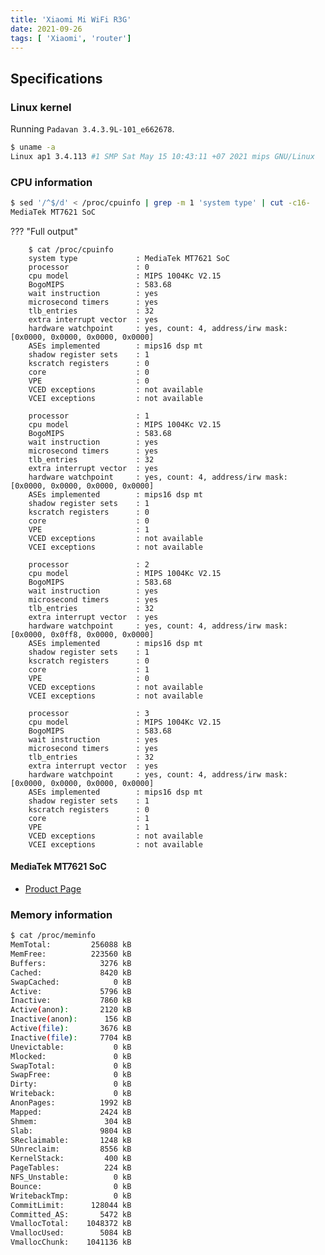 ```yaml
---
title: 'Xiaomi Mi WiFi R3G'
date: 2021-09-26
tags: [ 'Xiaomi', 'router']
---
```


## Specifications

### Linux kernel

Running `Padavan 3.4.3.9L-101_e662678`.

```bash
$ uname -a
Linux ap1 3.4.113 #1 SMP Sat May 15 10:43:11 +07 2021 mips GNU/Linux
```

### CPU information

```bash
$ sed '/^$/d' < /proc/cpuinfo | grep -m 1 'system type' | cut -c16-
MediaTek MT7621 SoC
```

??? "Full output"

        $ cat /proc/cpuinfo
        system type             : MediaTek MT7621 SoC
        processor               : 0
        cpu model               : MIPS 1004Kc V2.15
        BogoMIPS                : 583.68
        wait instruction        : yes
        microsecond timers      : yes
        tlb_entries             : 32
        extra interrupt vector  : yes
        hardware watchpoint     : yes, count: 4, address/irw mask: [0x0000, 0x0000, 0x0000, 0x0000]
        ASEs implemented        : mips16 dsp mt
        shadow register sets    : 1
        kscratch registers      : 0
        core                    : 0
        VPE                     : 0
        VCED exceptions         : not available
        VCEI exceptions         : not available

        processor               : 1
        cpu model               : MIPS 1004Kc V2.15
        BogoMIPS                : 583.68
        wait instruction        : yes
        microsecond timers      : yes
        tlb_entries             : 32
        extra interrupt vector  : yes
        hardware watchpoint     : yes, count: 4, address/irw mask: [0x0000, 0x0000, 0x0000, 0x0000]
        ASEs implemented        : mips16 dsp mt
        shadow register sets    : 1
        kscratch registers      : 0
        core                    : 0
        VPE                     : 1
        VCED exceptions         : not available
        VCEI exceptions         : not available

        processor               : 2
        cpu model               : MIPS 1004Kc V2.15
        BogoMIPS                : 583.68
        wait instruction        : yes
        microsecond timers      : yes
        tlb_entries             : 32
        extra interrupt vector  : yes
        hardware watchpoint     : yes, count: 4, address/irw mask: [0x0000, 0x0ff8, 0x0000, 0x0000]
        ASEs implemented        : mips16 dsp mt
        shadow register sets    : 1
        kscratch registers      : 0
        core                    : 1
        VPE                     : 0
        VCED exceptions         : not available
        VCEI exceptions         : not available

        processor               : 3
        cpu model               : MIPS 1004Kc V2.15
        BogoMIPS                : 583.68
        wait instruction        : yes
        microsecond timers      : yes
        tlb_entries             : 32
        extra interrupt vector  : yes
        hardware watchpoint     : yes, count: 4, address/irw mask: [0x0000, 0x0000, 0x0000, 0x0000]
        ASEs implemented        : mips16 dsp mt
        shadow register sets    : 1
        kscratch registers      : 0
        core                    : 1
        VPE                     : 1
        VCED exceptions         : not available
        VCEI exceptions         : not available

#### MediaTek MT7621 SoC

- [Product Page](https://datasheetspdf.com/pdf-file/1144680/Ralink/MT7621/1)

### Memory information

```bash
$ cat /proc/meminfo
MemTotal:         256088 kB
MemFree:          223560 kB
Buffers:            3276 kB
Cached:             8420 kB
SwapCached:            0 kB
Active:             5796 kB
Inactive:           7860 kB
Active(anon):       2120 kB
Inactive(anon):      156 kB
Active(file):       3676 kB
Inactive(file):     7704 kB
Unevictable:           0 kB
Mlocked:               0 kB
SwapTotal:             0 kB
SwapFree:              0 kB
Dirty:                 0 kB
Writeback:             0 kB
AnonPages:          1992 kB
Mapped:             2424 kB
Shmem:               304 kB
Slab:               9804 kB
SReclaimable:       1248 kB
SUnreclaim:         8556 kB
KernelStack:         400 kB
PageTables:          224 kB
NFS_Unstable:          0 kB
Bounce:                0 kB
WritebackTmp:          0 kB
CommitLimit:      128044 kB
Committed_AS:       5472 kB
VmallocTotal:    1048372 kB
VmallocUsed:        5084 kB
VmallocChunk:    1041136 kB
```

